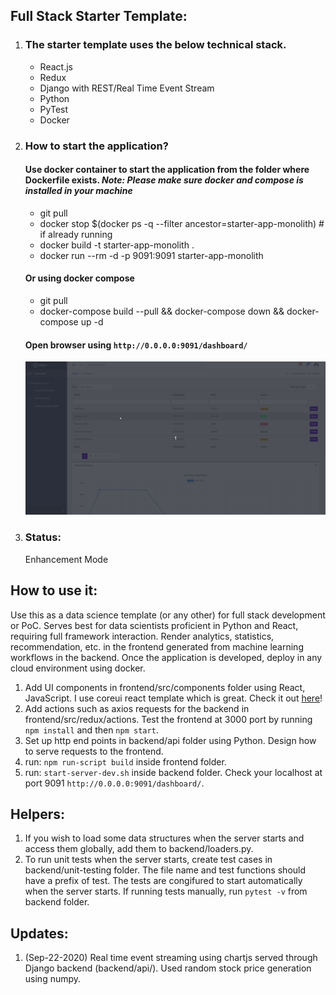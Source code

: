 ## Full Stack Starter Template:

1. ### The starter template uses the below technical stack.

   - React.js
   - Redux
   - Django with REST/Real Time Event Stream
   - Python
   - PyTest
   - Docker

2. ### How to start the application?

   #### Use docker container to start the application from the folder where Dockerfile exists. _Note: Please make sure docker and compose is installed in your machine_

   - git pull
   - docker stop \$(docker ps -q --filter ancestor=starter-app-monolith) # if already running
   - docker build -t starter-app-monolith .
   - docker run --rm -d -p 9091:9091 starter-app-monolith

   #### Or using docker compose

   - git pull
   - docker-compose build --pull && docker-compose down && docker-compose up -d

   #### Open browser using `http://0.0.0.0:9091/dashboard/`

   ![Alt Text](./screen-demo.gif)

3. ### Status:

   Enhancement Mode

## How to use it:

Use this as a data science template (or any other) for full stack development or PoC. Serves best for data scientists proficient in Python and React, requiring full framework interaction. Render analytics, statistics, recommendation, etc. in the frontend generated from machine learning workflows in the backend. Once the application is developed, deploy in any cloud environment using docker.

1.  Add UI components in frontend/src/components folder using React, JavaScript. I use coreui react template which is great. Check it out [here](https://coreui.io/react/)!
2.  Add actions such as axios requests for the backend in frontend/src/redux/actions. Test the frontend at 3000 port by running `npm install` and then `npm start`.
3.  Set up http end points in backend/api folder using Python. Design how to serve requests to the frontend.
4.  run: `npm run-script build` inside frontend folder.
5.  run: `start-server-dev.sh` inside backend folder. Check your localhost at port 9091 `http://0.0.0.0:9091/dashboard/`.

## Helpers:

1. If you wish to load some data structures when the server starts and access them globally, add them to backend/loaders.py.
2. To run unit tests when the server starts, create test cases in backend/unit-testing folder. The file name and test functions should have a prefix of test. The tests are congifured to start automatically when the server starts. If running tests manually, run `pytest -v` from backend folder.

## Updates:

1. (Sep-22-2020) Real time event streaming using chartjs served through Django backend (backend/api/). Used random stock price generation using numpy.
